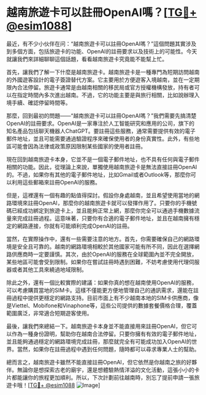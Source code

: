 # 越南旅遊卡可以註冊OpenAI嗎？[[TG💪+ @esim1088](https://t.me/s/esim1088)]

最近，有不少小伙伴在问：“越南旅遊卡可以註冊OpenAI嗎？”這個問題其實涉及到多個方面，包括旅遊卡的功能、OpenAI的註冊要求以及技術上的可能性。今天就讓我們來詳細聊聊這個話題，看看越南旅遊卡究竟能不能幫上忙。

首先，讓我們了解一下什麼是越南旅遊卡。越南旅遊卡是一種專門為短期訪問越南的外國遊客設計的電子簽證替代方案。它主要用於方便遊客入境越南，並在一定期限內合法停留。旅遊卡通常是由越南相關的移民局或官方授權機構發放，持有者可以在指定時間內多次進出越南。不過，它的功能主要是與旅行相關，比如說辦理入境手續、確認停留時間等。

那麼，回到最初的問題——“越南旅遊卡可以註冊OpenAI嗎？”我們需要先搞清楚OpenAI的註冊要求。OpenAI是一家專注於人工智能研究和應用的公司，旗下的知名產品包括聊天機器人ChatGPT。要註冊這些服務，通常需要提供有效的電子郵件地址，並且可能需要通過驗證程序來確保使用者的身份真實性。此外，有些地區可能會因為法律或政策原因限制某些國家的使用者註冊。

現在回到越南旅遊卡本身，它並不是一個電子郵件地址，也不具有任何與電子郵件相關的功能。因此，從理論上來說，單獨使用越南旅遊卡是無法直接註冊OpenAI的。不過，如果你有其他的電子郵件地址，比如Gmail或者Outlook等，那麼你可以利用這些郵箱來註冊OpenAI的服務。

但是，這裡還有一個有趣的點值得探討。假設你身處越南，並且希望使用當地的網路環境來註冊OpenAI，那麼你的越南旅遊卡就可以發揮作用了。只要你的手機號碼已經成功綁定到旅遊卡上，並且能夠正常上網，那麼你完全可以通過手機數據流量來完成註冊過程。這意味著，只要你有合適的電子郵件地址，並且在越南擁有穩定的網路連接，你就有可能順利完成OpenAI的註冊。

當然，在實際操作中，還有一些需要注意的地方。首先，你需要確保自己的網路環境是安全且可靠的。越南的網路環境相較於其他國家可能有所不同，因此在選擇網路供應商時一定要謹慎。其次，由於OpenAI的服務在全球範圍內並不完全開放，某些地區可能會受到限制。如果你在嘗試註冊時遇到困難，不妨考慮使用代理伺服器或者其他工具來繞過地域限制。

除此之外，還有一個比較實際的建議：如果你真的想在越南使用OpenAI的服務，可以考慮購買當地的SIM卡。這樣不僅能更方便地管理自己的通訊需求，還能在註冊過程中提供更穩定的網路支持。目前市面上有不少越南本地的SIM卡供應商，像是Viettel、Mobifone和Vinaphone等，這些公司提供的數據套餐價格合理，覆蓋範圍廣泛，非常適合短期遊客使用。

最後，讓我們來總結一下。越南旅遊卡本身並不能直接用來註冊OpenAI，但它可以作為一種身份證明，幫助你在越南合法停留。只要你擁有有效的電子郵件地址，並且能夠通過穩定的網路環境完成註冊，那麼就完全有可能成功加入OpenAI的世界。當然，如果你在註冊過程中遇到任何問題，隨時都可以尋求專業人士的幫助。

總而言之，越南旅遊卡雖然不能直接註冊OpenAI，但它依然是你越南之旅的好夥伴。無論你是想探索古老的廟宇，還是想體驗熱情洋溢的文化活動，這張小小的卡片都能讓你的旅程更加順利。所以，下次計劃前往越南時，別忘了提前申請一張旅遊卡哦！[[TG💪+ @esim1088](https://t.me/s/esim1088) ![Image](https://i.postimg.cc/4NQfJmqS/Snipaste-2025-05-13-00-14-12.png)]